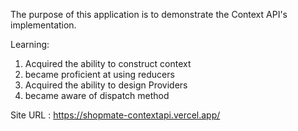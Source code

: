 The purpose of this application is to demonstrate the Context API's implementation.

Learning:

1. Acquired the ability to construct context
2. became proficient at using reducers
3. Acquired the ability to design Providers
4. became aware of dispatch method

Site URL : https://shopmate-contextapi.vercel.app/
